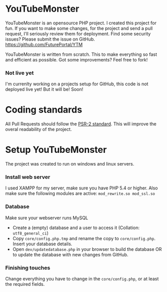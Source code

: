 # YouTubeMonster

YouTubeMonster is an opensource PHP project. I created this project for fun. If you want to make some changes, for the project and send a pull request, I'll seriously review them for deployment. Find some security issues? Please submit the issue on GitHub.
https://github.com/FuturePortal/YTM

YouTubeMonster is written from scratch. This to make everything so fast and efficient as possible. Got some improvements? Feel free to fork!

### Not live yet

I'm currenlty working on a projects setup for GitHub, this code is not deployed live yet! But it will be! Soon!

# Coding standards

All Pull Requests should follow the [PSR-2 standard](https://github.com/php-fig/fig-standards/blob/master/accepted/PSR-2-coding-style-guide.md). This will improve the overal readability of the project.

# Setup YouTubeMonster

The project was created to run on windows and linux servers.

### Install web server
I used XAMPP for my server, make sure you have PHP 5.4 or higher. Also make sure the following modules are active:
`mod_rewrite.so
mod_ssl.so`

### Database
Make sure your webserver runs MySQL
* Create a (empty) database and a user to access it (Collation: `utf8_general_ci`)
* Copy `core/config.php.tmp` and rename the copy to `core/config.php`. Insert your database details.
* Open `dev/updatedatabase.php` in your browser to build the database OR to update the database with new changes from GitHub.

### Finishing touches
Change everything you have to change in the `core/config.php`, or at least the required fields.
